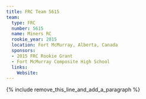 ```yaml
---
title: FRC Team 5615
team:
  type: FRC
  number: 5615
  name: Miners RC
  rookie_year: 2015
  location: Fort McMurray, Alberta, Canada
  sponsors:
  - 2015 FRC Rookie Grant
  - Fort McMurray Composite High School
  links:
    Website:
---
```


{% include remove_this_line_and_add_a_paragraph %}
